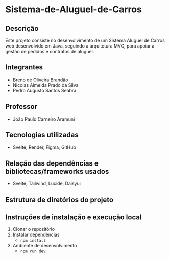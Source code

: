 # Sistema-de-Aluguel-de-Carros

## Descrição
Este projeto consiste no desenvolvimento de um Sistema Aluguel de Carros web desenvolvido em Java, seguindo a arquitetura MVC, para apoiar a gestão de pedidos e contratos de aluguel.

## Integrantes
- Breno de Oliveira Brandão 
- Nicolas Almeida Prado da Silva	
- Pedro Augusto Santos Seabra	

## Professor
- João Paulo Carneiro Aramuni

## Tecnologias utilizadas
- Svelte, Render, Figma, GitHub
 
## Relação das dependências e bibliotecas/frameworks usados
- Svelte, Tailwind, Lucide, Daisyui


## Estrutura de diretórios do projeto

## Instruções de instalação e execução local
1. Clonar o repositório
2. Instalar dependências
   - `npm install`
3. Ambiente de desenvolvimento
   - `npm run dev`